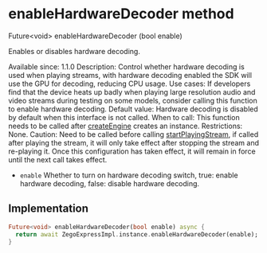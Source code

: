 


# enableHardwareDecoder method








Future&lt;void> enableHardwareDecoder
(bool enable)





<p>Enables or disables hardware decoding.</p>
<p>Available since: 1.1.0
Description: Control whether hardware decoding is used when playing streams, with hardware decoding enabled the SDK will use the GPU for decoding, reducing CPU usage.
Use cases: If developers find that the device heats up badly when playing large resolution audio and video streams during testing on some models, consider calling this function to enable hardware decoding.
Default value: Hardware decoding is disabled by default when this interface is not called.
When to call: This function needs to be called after <a class="deprecated" href="../../zego_uikit_prebuilt_live_audio_room/ZegoExpressEngine/createEngine.md">createEngine</a> creates an instance.
Restrictions: None.
Caution: Need to be called before calling <a href="../../zego_uikit_prebuilt_live_audio_room/ZegoExpressEnginePlayer/startPlayingStream.md">startPlayingStream</a>, if called after playing the stream, it will only take effect after stopping the stream and re-playing it. Once this configuration has taken effect, it will remain in force until the next call takes effect.</p>
<ul>
<li><code>enable</code> Whether to turn on hardware decoding switch, true: enable hardware decoding, false: disable hardware decoding.</li>
</ul>



## Implementation

```dart
Future<void> enableHardwareDecoder(bool enable) async {
  return await ZegoExpressImpl.instance.enableHardwareDecoder(enable);
}
```







